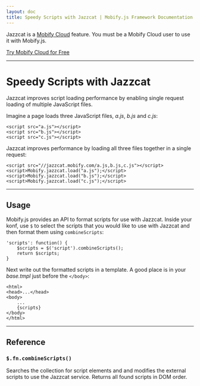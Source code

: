 ```yaml
---
layout: doc
title: Speedy Scripts with Jazzcat | Mobify.js Framework Documentation
---
```


Jazzcat is a [Mobify Cloud](https://cloud.mobify.com/) feature. You
must be a Mobify Cloud user to use it with Mobify.js.

<a href="//cloud.mobify.com/" class="btn btn-primary rounded">Try Mobify Cloud for Free</a>

----

# Speedy Scripts with Jazzcat

Jazzcat improves script loading performance by enabling single request
loading of multiple JavaScript files.

Imagine a page loads three JavaScript files, _a.js_, _b.js_ and _c.js_:

    <script src="a.js"></script>
    <script src="b.js"></script>
    <script src="c.js"></script>

Jazzcat improves performance by loading all three files together in a
single request:

    <script src="//jazzcat.mobify.com/a.js,b.js,c.js"></script>
    <script>Mobify.jazzcat.load("a.js");</script>
    <script>Mobify.jazzcat.load("b.js");</script>
    <script>Mobify.jazzcat.load("c.js");</script>

----

## Usage

Mobify.js provides an API to format scripts for use with Jazzcat.
Inside your konf, use `$` to select the scripts that you would like to
use with Jazzcat and then format them using `combineScripts`:

    'scripts': function() {
        $scripts = $('script').combineScripts();
        return $scripts;
    }

Next write out the formatted scripts in a template. A good place is in
your _base.tmpl_ just before the `</body>`:

    <html>
    <head>...</head>
    <body>
        ...
        {scripts}
    </body>
    </html>

---

## Reference

### `$.fn.combineScripts()`

Searches the collection for script elements and and modifies the
external scripts to use the Jazzcat service. Returns all found scripts
in DOM order.